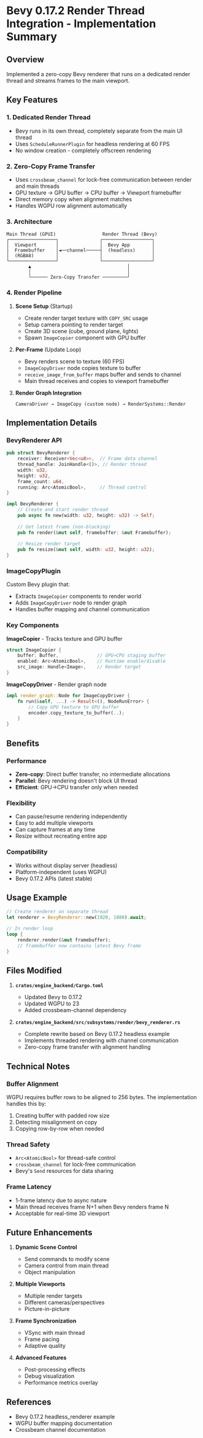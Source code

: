 # Bevy 0.17.2 Render Thread Integration - Implementation Summary

## Overview
Implemented a zero-copy Bevy renderer that runs on a dedicated render thread and streams frames to the main viewport.

## Key Features

### 1. **Dedicated Render Thread**
- Bevy runs in its own thread, completely separate from the main UI thread
- Uses `ScheduleRunnerPlugin` for headless rendering at 60 FPS
- No window creation - completely offscreen rendering

### 2. **Zero-Copy Frame Transfer**
- Uses `crossbeam_channel` for lock-free communication between render and main threads
- GPU texture → GPU buffer → CPU buffer → Viewport framebuffer
- Direct memory copy when alignment matches
- Handles WGPU row alignment automatically

### 3. **Architecture**

```
Main Thread (GPUI)                 Render Thread (Bevy)
┌─────────────────┐               ┌──────────────────┐
│  Viewport       │               │  Bevy App        │
│  Framebuffer    │◄──channel─────┤  (headless)      │
│  (RGBA8)        │               │                  │
└─────────────────┘               └──────────────────┘
        ▲                                   │
        │                                   │
        └────── Zero-Copy Transfer ─────────┘
```

### 4. **Render Pipeline**

1. **Scene Setup** (Startup)
   - Create render target texture with `COPY_SRC` usage
   - Setup camera pointing to render target
   - Create 3D scene (cube, ground plane, lights)
   - Spawn `ImageCopier` component with GPU buffer

2. **Per-Frame** (Update Loop)
   - Bevy renders scene to texture (60 FPS)
   - `ImageCopyDriver` node copies texture to buffer
   - `receive_image_from_buffer` maps buffer and sends to channel
   - Main thread receives and copies to viewport framebuffer

3. **Render Graph Integration**
   ```
   CameraDriver → ImageCopy (custom node) → RenderSystems::Render
   ```

## Implementation Details

### BevyRenderer API
```rust
pub struct BevyRenderer {
    receiver: Receiver<Vec<u8>>,  // Frame data channel
    thread_handle: JoinHandle<()>, // Render thread
    width: u32,
    height: u32,
    frame_count: u64,
    running: Arc<AtomicBool>,     // Thread control
}

impl BevyRenderer {
    // Create and start render thread
    pub async fn new(width: u32, height: u32) -> Self;
    
    // Get latest frame (non-blocking)
    pub fn render(&mut self, framebuffer: &mut Framebuffer);
    
    // Resize render target
    pub fn resize(&mut self, width: u32, height: u32);
}
```

### ImageCopyPlugin
Custom Bevy plugin that:
- Extracts `ImageCopier` components to render world
- Adds `ImageCopyDriver` node to render graph
- Handles buffer mapping and channel communication

### Key Components

**ImageCopier** - Tracks texture and GPU buffer
```rust
struct ImageCopier {
    buffer: Buffer,              // GPU→CPU staging buffer
    enabled: Arc<AtomicBool>,    // Runtime enable/disable
    src_image: Handle<Image>,    // Render target
}
```

**ImageCopyDriver** - Render graph node
```rust
impl render_graph::Node for ImageCopyDriver {
    fn run(&self, ...) -> Result<(), NodeRunError> {
        // Copy GPU texture to GPU buffer
        encoder.copy_texture_to_buffer(..);
    }
}
```

## Benefits

### Performance
- **Zero-copy**: Direct buffer transfer, no intermediate allocations
- **Parallel**: Bevy rendering doesn't block UI thread
- **Efficient**: GPU→CPU transfer only when needed

### Flexibility
- Can pause/resume rendering independently
- Easy to add multiple viewports
- Can capture frames at any time
- Resize without recreating entire app

### Compatibility
- Works without display server (headless)
- Platform-independent (uses WGPU)
- Bevy 0.17.2 APIs (latest stable)

## Usage Example

```rust
// Create renderer on separate thread
let renderer = BevyRenderer::new(1920, 1080).await;

// In render loop
loop {
    renderer.render(&mut framebuffer);
    // framebuffer now contains latest Bevy frame
}
```

## Files Modified

1. **`crates/engine_backend/Cargo.toml`**
   - Updated Bevy to 0.17.2
   - Updated WGPU to 23
   - Added crossbeam-channel dependency

2. **`crates/engine_backend/src/subsystems/render/bevy_renderer.rs`**
   - Complete rewrite based on Bevy 0.17.2 headless example
   - Implements threaded rendering with channel communication
   - Zero-copy frame transfer with alignment handling

## Technical Notes

### Buffer Alignment
WGPU requires buffer rows to be aligned to 256 bytes. The implementation handles this by:
1. Creating buffer with padded row size
2. Detecting misalignment on copy
3. Copying row-by-row when needed

### Thread Safety
- `Arc<AtomicBool>` for thread-safe control
- `crossbeam_channel` for lock-free communication
- Bevy's `Send` resources for data sharing

### Frame Latency
- 1-frame latency due to async nature
- Main thread receives frame N+1 when Bevy renders frame N
- Acceptable for real-time 3D viewport

## Future Enhancements

1. **Dynamic Scene Control**
   - Send commands to modify scene
   - Camera control from main thread
   - Object manipulation

2. **Multiple Viewports**
   - Multiple render targets
   - Different cameras/perspectives
   - Picture-in-picture

3. **Frame Synchronization**
   - VSync with main thread
   - Frame pacing
   - Adaptive quality

4. **Advanced Features**
   - Post-processing effects
   - Debug visualization
   - Performance metrics overlay

## References

- Bevy 0.17.2 headless_renderer example
- WGPU buffer mapping documentation
- Crossbeam channel documentation
